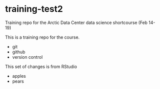 # training-test2
Training repo for the Arctic Data Center data science shortcourse (Feb 14-19)

This is a training repo for the course.

  - git
  - github
  - version control


This set of changes is from RStudio
- apples
- pears